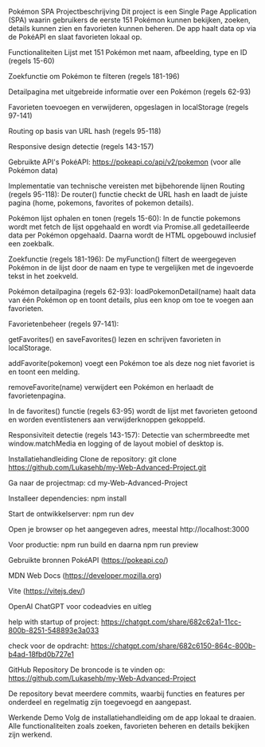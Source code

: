 Pokémon SPA
Projectbeschrijving
Dit project is een Single Page Application (SPA) waarin gebruikers de eerste 151 Pokémon kunnen bekijken, zoeken, details kunnen zien en favorieten kunnen beheren. De app haalt data op via de PokéAPI en slaat favorieten lokaal op.

Functionaliteiten
Lijst met 151 Pokémon met naam, afbeelding, type en ID (regels 15-60)

Zoekfunctie om Pokémon te filteren (regels 181-196)

Detailpagina met uitgebreide informatie over een Pokémon (regels 62-93)

Favorieten toevoegen en verwijderen, opgeslagen in localStorage (regels 97-141)

Routing op basis van URL hash (regels 95-118)

Responsive design detectie (regels 143-157)

Gebruikte API's
PokéAPI: https://pokeapi.co/api/v2/pokemon (voor alle Pokémon data)

Implementatie van technische vereisten met bijbehorende lijnen
Routing (regels 95-118):
De router() functie checkt de URL hash en laadt de juiste pagina (home, pokemons, favorites of pokemon details).

Pokémon lijst ophalen en tonen (regels 15-60):
In de functie pokemons wordt met fetch de lijst opgehaald en wordt via Promise.all gedetailleerde data per Pokémon opgehaald. Daarna wordt de HTML opgebouwd inclusief een zoekbalk.

Zoekfunctie (regels 181-196):
De myFunction() filtert de weergegeven Pokémon in de lijst door de naam en type te vergelijken met de ingevoerde tekst in het zoekveld.

Pokémon detailpagina (regels 62-93):
loadPokemonDetail(name) haalt data van één Pokémon op en toont details, plus een knop om toe te voegen aan favorieten.

Favorietenbeheer (regels 97-141):

getFavorites() en saveFavorites() lezen en schrijven favorieten in localStorage.

addFavorite(pokemon) voegt een Pokémon toe als deze nog niet favoriet is en toont een melding.

removeFavorite(name) verwijdert een Pokémon en herlaadt de favorietenpagina.

In de favorites() functie (regels 63-95) wordt de lijst met favorieten getoond en worden eventlisteners aan verwijderknoppen gekoppeld.

Responsiviteit detectie (regels 143-157):
Detectie van schermbreedte met window.matchMedia en logging of de layout mobiel of desktop is.

Installatiehandleiding
Clone de repository:
git clone https://github.com/Lukasehb/my-Web-Advanced-Project.git

Ga naar de projectmap:
cd my-Web-Advanced-Project

Installeer dependencies:
npm install

Start de ontwikkelserver:
npm run dev

Open je browser op het aangegeven adres, meestal http://localhost:3000

Voor productie:
npm run build en daarna npm run preview


Gebruikte bronnen
PokéAPI (https://pokeapi.co/)

MDN Web Docs (https://developer.mozilla.org)

Vite (https://vitejs.dev/)

OpenAI ChatGPT voor codeadvies en uitleg

help with startup of project:
https://chatgpt.com/share/682c62a1-11cc-800b-8251-548893e3a033

check voor de opdracht:
https://chatgpt.com/share/682c6150-864c-800b-b4ad-18fbd0b727e1

GitHub Repository
De broncode is te vinden op:
https://github.com/Lukasehb/my-Web-Advanced-Project

De repository bevat meerdere commits, waarbij functies en features per onderdeel en regelmatig zijn toegevoegd en aangepast.

Werkende Demo
Volg de installatiehandleiding om de app lokaal te draaien. Alle functionaliteiten zoals zoeken, favorieten beheren en details bekijken zijn werkend.

